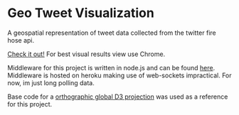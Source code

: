 Geo Tweet Visualization
======================

A geospatial representation of tweet data collected from the twitter fire hose api.

[Check it out!](http://dwaltz.github.io/geo-tweet-visual/)
For best visual results view use Chrome.

Middleware for this project is written in node.js and can be found [here](https://github.com/dwaltz/geo-tweet-visual-middleware).
Middleware is hosted on heroku making use of web-sockets impractical. For now, im just long polling data.

Base code for a [orthographic global D3 projection](https://github.com/mbostock/d3/wiki/Geo-Projections) was used as a reference for this project.
